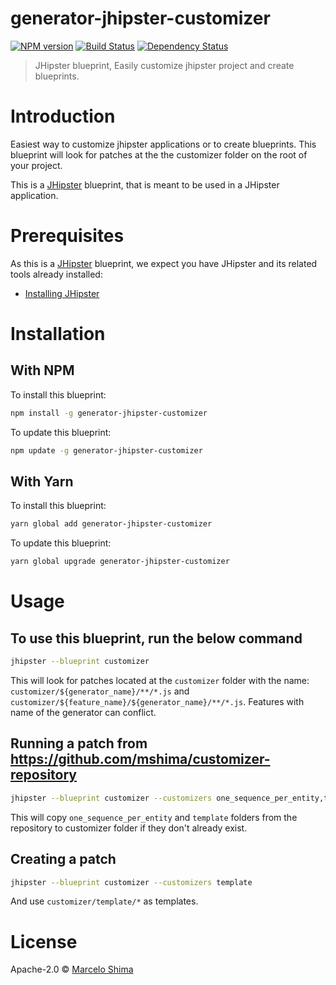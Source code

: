 # generator-jhipster-customizer
[![NPM version][npm-image]][npm-url] [![Build Status][travis-image]][travis-url] [![Dependency Status][daviddm-image]][daviddm-url]
> JHipster blueprint, Easily customize jhipster project and create blueprints.

# Introduction

Easiest way to customize jhipster applications or to create blueprints.
This blueprint will look for patches at the the customizer folder on the root of your project.

This is a [JHipster](https://www.jhipster.tech/) blueprint, that is meant to be used in a JHipster application.

# Prerequisites

As this is a [JHipster](https://www.jhipster.tech/) blueprint, we expect you have JHipster and its related tools already installed:

- [Installing JHipster](https://www.jhipster.tech/installation/)

# Installation

## With NPM

To install this blueprint:

```bash
npm install -g generator-jhipster-customizer
```

To update this blueprint:

```bash
npm update -g generator-jhipster-customizer
```

## With Yarn

To install this blueprint:

```bash
yarn global add generator-jhipster-customizer
```

To update this blueprint:

```bash
yarn global upgrade generator-jhipster-customizer
```

# Usage

## To use this blueprint, run the below command

```bash
jhipster --blueprint customizer
```

This will look for patches located at the `customizer` folder with the name: `customizer/${generator_name}/**/*.js` and `customizer/${feature_name}/${generator_name}/**/*.js`.
Features with name of the generator can conflict.

## Running a patch from https://github.com/mshima/customizer-repository

```bash
jhipster --blueprint customizer --customizers one_sequence_per_entity,template
```

This will copy `one_sequence_per_entity` and `template` folders from the repository to customizer folder if they don't already exist.

## Creating a patch

```bash
jhipster --blueprint customizer --customizers template
```

And use `customizer/template/*` as templates.

# License

Apache-2.0 © [Marcelo Shima](https://github.com/mshima)


[npm-image]: https://img.shields.io/npm/v/generator-jhipster-customizer.svg
[npm-url]: https://npmjs.org/package/generator-jhipster-customizer
[travis-image]: https://travis-ci.org/mshima/generator-jhipster-customizer.svg?branch=master
[travis-url]: https://travis-ci.org/mshima/generator-jhipster-customizer
[daviddm-image]: https://david-dm.org/mshima/generator-jhipster-customizer.svg?theme=shields.io
[daviddm-url]: https://david-dm.org/mshima/generator-jhipster-customizer
